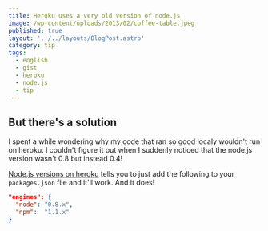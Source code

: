 ```yaml
---
title: Heroku uses a very old version of node.js
image: /wp-content/uploads/2013/02/coffee-table.jpeg
published: true
layout: '../../layouts/BlogPost.astro'
category: tip
tags:
  - english
  - gist
  - heroku
  - node.js
  - tip
---
```


## But there's a solution

I spent a while wondering why my code that ran so good localy wouldn't run on heroku. I couldn't figure it out when I suddenly noticed that the node.js version wasn't 0.8 but instead 0.4!

[Node.js versions on heroku][1] tells you to just add the following to your `packages.json` file and it'll work. And it does!

```json
"engines": {
  "node": "0.8.x",
  "npm":  "1.1.x"
}
```

[1]: https://devcenter.heroku.com/articles/nodejs-versions
